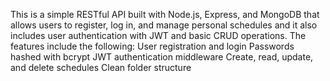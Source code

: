 This is a simple RESTful API built with Node.js, Express, and MongoDB that allows users to register, log in, and manage personal schedules and it also includes user authentication with JWT and basic CRUD operations.
The features include the following:
User registration and login
Passwords hashed with bcrypt
JWT authentication middleware
Create, read, update, and delete schedules
Clean folder structure